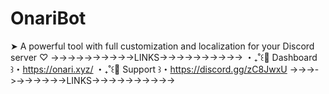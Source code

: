 # OnariBot
➤ A powerful tool with full customization and localization for your Discord server ♡
->->->->->->->->->->LINKS->->->->->->->->->->
・₊˚꒰🧁 Dashboard ꒱・https://onari.xyz/
・₊˚꒰🍹 Support ꒱・https://discord.gg/zC8JwxU
->->->->->->->->->->LINKS->->->->->->->->->->
